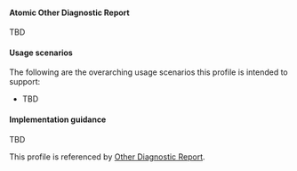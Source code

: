 #### Atomic Other Diagnostic Report
TBD

#### Usage scenarios
The following are the overarching usage scenarios this profile is intended to support:
* TBD

#### Implementation guidance
TBD

This profile is referenced by [Other Diagnostic Report](StructureDefinition-composition-otherdiagreport-1.html).